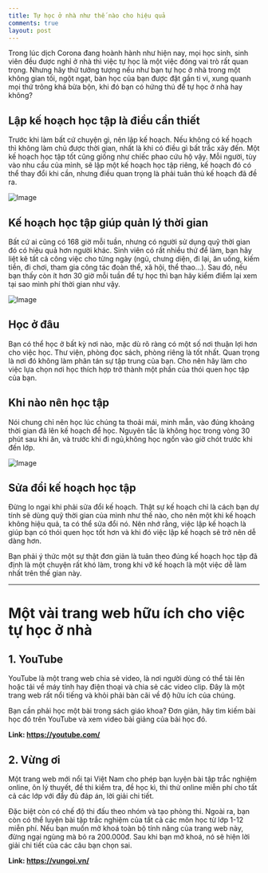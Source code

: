 ```yaml
---
title: Tự học ở nhà như thế nào cho hiệu quả
comments: true
layout: post
---
```

Trong lúc dịch Corona đang hoành hành như hiện nay, mọi học sinh, sinh viên đều được nghỉ ở nhà thì việc tự học là một việc đóng vai trò rất quan trọng. Nhưng hãy thử tưởng tượng nếu như bạn tự học ở nhà trong một không gian tối, ngột ngạt, bàn học của bạn được đặt gần ti vi, xung quanh mọi thứ trông khá bừa bộn, khi đó bạn có hứng thú để tự học ở nhà hay không?


## Lập kế hoạch học tập là điều cần thiết

Trước khi làm bất cứ chuyện gì, nên lập kế hoạch. Nếu không có kế hoạch thì không làm chủ được thời gian, nhất là khi có điều gì bất trắc xảy đến. Một kế hoạch học tập tốt cũng giống như chiếc phao cứu hộ vậy. Mỗi người, tùy vào nhu cầu của mình, sẽ lập một kế hoạch học tập riêng, kế hoạch đó có thể thay đổi khi cần, nhưng điều quan trọng là phải tuân thủ kế hoạch đã đề ra.

![Image](https://media.kenhtuyensinh.vn/images/2017/thon1.jpg)

## Kế hoạch học tập giúp quản lý thời gian

Bất cứ ai cũng có 168 giờ mỗi tuần, nhưng có người sử dụng quỹ thời gian đó có hiệu quả hơn người khác. Sinh viên có rất nhiều thứ để làm, bạn hãy liệt kê tất cả công việc cho từng ngày (ngủ, chưng diện, đi lại, ăn uống, kiếm tiền, đi chơi, tham gia công tác đoàn thể, xã hội, thể thao…). Sau đó, nếu bạn thấy còn ít hơn 30 giờ mỗi tuần để tự học thì bạn hãy kiểm điểm lại xem tại sao mình phí thời gian như vậy.

![Image](https://media.kenhtuyensinh.vn/images/2017/thon.png)

## Học ở đâu

Bạn có thể học ở bất kỳ nơi nào, mặc dù rõ ràng có một số nơi thuận lợi hơn cho việc học. Thư viện, phòng đọc sách, phòng riêng là tốt nhất. Quan trọng là nơi đó không làm phân tán sự tập trung của bạn. Cho nên hãy làm cho việc lựa chọn nơi học thích hợp trở thành một phần của thói quen học tập của bạn.

## Khi nào nên học tập

Nói chung chỉ nên học lúc chúng ta thoải mái, minh mẫn, vào đúng khoảng thời gian đã lên kế hoạch để học. Nguyên tắc là không học trong vòng 30 phút sau khi ăn, và trước khi đi ngủ,không học ngốn vào giờ chót trước khi đến lớp.

![Image](https://media.kenhtuyensinh.vn/images/2017/thon2.jpg)

## Sửa đổi kế hoạch học tập

Đừng lo ngại khi phải sửa đổi kế hoạch. Thật sự kế hoạch chỉ là cách bạn dự tính sẽ dùng quỹ thời gian của mình như thế nào, cho nên một khi kế hoạch không hiệu quả, ta có thể sửa đổi nó. Nên nhớ rằng, việc lập kế hoạch là giúp bạn có thói quen học tốt hơn và khi đó việc lập kế hoạch sẽ trở nên dễ dàng hơn.

Bạn phải ý thức một sự thật đơn giản là tuân theo đúng kế hoạch học tập đã định là một chuyện rất khó làm, trong khi vỡ kế hoạch là một việc dễ làm nhất trên thế gian này.

---
# Một vài trang web hữu ích cho việc tự học ở nhà
## 1. YouTube
YouTube là một trang web chia sẻ video, là nơi người dùng có thể tải lên hoặc tải về máy tính hay điện thoại và chia sẻ các video clip. Đây là một trang web rất nổi tiếng và khỏi phải bàn cãi về độ hữu ích của chúng.

Bạn cần phải học một bài trong sách giáo khoa? Đơn giản, hãy tìm kiếm bài học đó trên YouTube và xem video bài giảng của bài học đó.

**Link: https://youtube.com/**
## 2. Vừng ơi
Một trang web mới nổi tại Việt Nam cho phép bạn luyện bài tập trắc nghiệm online, ôn lý thuyết, đề thi kiểm tra, đề học kì, thi thử online miễn phí cho tất cả các lớp với đầy đủ đáp án, lời giải chi tiết.

Đặc biệt còn có chế độ thi đấu theo nhóm và tạo phòng thi. Ngoài ra, bạn còn có thể luyện bài tập trắc nghiệm của tất cả các môn học từ lớp 1-12 miễn phí. Nếu bạn muốn mở khoá toàn bộ tính năng của trang web này, đừng ngại ngùng mà bỏ ra 200.000đ. Sau khi bạn mở khoá, nó sẽ hiện lời giải chi tiết của các câu bạn chọn sai.

**Link: https://vungoi.vn/**
